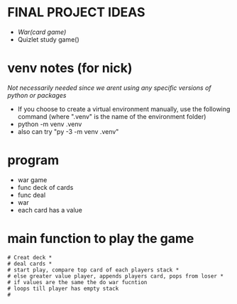# FINAL PROJECT IDEAS
- *War(card game)*
- Quizlet study game()

# venv notes (for nick)
  *Not necessarily needed since we arent using any specific versions of python or packages*
- If you choose to create a virtual environment manually, use the following command (where ".venv" is the name of the environment folder)
- python -m venv .venv
- also can try "py -3 -m venv .venv"
  

# program
- war game
- func deck of cards
- func deal
-  war
- each card has a value

# main function to play the game
    # Creat deck *
    # deal cards * 
    # start play, compare top card of each players stack * 
    # else greater value player, appends players card, pops from loser *
    # if values are the same the do war fucntion
    # loops till player has empty stack
    # 

